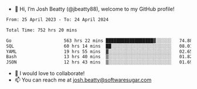 - 👋 Hi, I’m Josh Beatty (@jbeatty88), welcome to my GitHub profile!

<!--START_SECTION:waka-->

```txt
From: 25 April 2023 - To: 24 April 2024

Total Time: 752 hrs 20 mins

Go                    563 hrs 22 mins ██████████████████▓░░░░░░   74.88 %
SQL                   60 hrs 14 mins  ██░░░░░░░░░░░░░░░░░░░░░░░   08.01 %
YAML                  19 hrs 55 mins  ▓░░░░░░░░░░░░░░░░░░░░░░░░   02.65 %
Bash                  13 hrs 40 mins  ▒░░░░░░░░░░░░░░░░░░░░░░░░   01.82 %
JSON                  12 hrs 43 mins  ▒░░░░░░░░░░░░░░░░░░░░░░░░   01.69 %
```

<!--END_SECTION:waka-->

- 💞️ I would love to collaborate!
- 📫 You can reach me at josh.beatty@softwaresugar.com

<!---
jbeatty88/jbeatty88 is a ✨ special ✨ repository because its `README.md` (this file) appears on your GitHub profile.
You can click the Preview link to take a look at your changes.
--->
